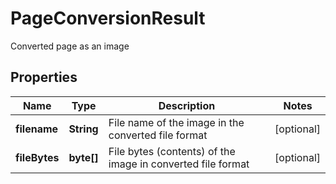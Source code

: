 

# PageConversionResult

Converted page as an image

## Properties

| Name | Type | Description | Notes |
|------------ | ------------- | ------------- | -------------|
|**filename** | **String** | File name of the image in the converted file format |  [optional] |
|**fileBytes** | **byte[]** | File bytes (contents) of the image in converted file format |  [optional] |



